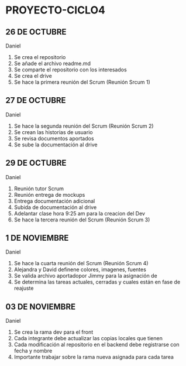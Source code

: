 # PROYECTO-CICLO4

## 26 DE OCTUBRE 
Daniel

1. Se crea el repositorio
2. Se añade el archivo readme.md
3. Se comparte el repositorio con los interesados
4. Se crea el drive
5. Se hace la primera reunión del Scrum (Reunión Srcum 1)

## 27 DE OCTUBRE 
Daniel

1. Se hace la segunda reunión del Scrum (Reunión Scrum 2)
2. Se crean las historias de usuario
3. Se revisa documentos aportados
4. Se sube la documentación al drive

## 29 DE OCTUBRE 
Daniel

1. Reunión tutor Scrum
2. Reunión entrega de mockups
3. Entrega documentación adicional 
4. Subida de documentación al drive
5. Adelantar clase hora 9:25 am para la creacion del Dev
6. Se hace la tercera reunión del Scrum (Reunión Scrum 3)

## 1 DE NOVIEMBRE 
Daniel

1. Se hace la cuarta reunión del Scrum (Reunión Scrum 4)
2. Alejandra y David definene colores, imagenes, fuentes
3. Se valida archivo aportadopor Jimmy para la asignación de 
4. Se determina las tareas actuales, cerradas y cuales están en fase de reajuste

## 03 DE NOVIEMBRE 
Daniel

1. Se crea la rama dev para el front
2. Cada integrante debe actualizar las copias locales que tienen
3. Cada modificación al repositorio en el backend debe registrarse con fecha y nombre
4. Importante trabajar sobre la rama nueva asignada para cada tarea 
